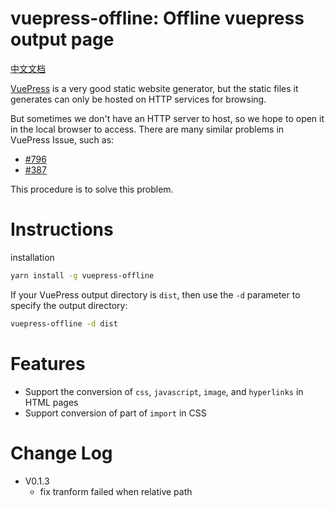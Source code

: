 # vuepress-offline: Offline vuepress output page

[中文文档](README_zh_CN.md)

[VuePress](https://vuepress.vuejs.org/) is a very good static website generator, but the static files it generates can only be hosted on HTTP services for browsing.

But sometimes we don't have an HTTP server to host, so we hope to open it in the local browser to access. There are many similar problems in VuePress Issue, such as:
 
  - [#796](https://github.com/vuejs/vuepress/issues/796)
  - [#387](https://github.com/vuejs/vuepress/issues/387)

This procedure is to solve this problem.

# Instructions

installation

````bash
yarn install -g vuepress-offline
````

If your VuePress output directory is `dist`, then use the `-d` parameter to specify the output directory:

````bash
vuepress-offline -d dist
````

# Features

  - Support the conversion of `css`, `javascript`, `image`, and `hyperlinks` in HTML pages
  - Support conversion of part of `import` in CSS

# Change Log

  - V0.1.3
    - fix tranform failed when relative path 

